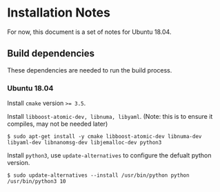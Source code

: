# Installation Notes

For now, this document is a set of notes for Ubuntu 18.04.  

## Build dependencies
These dependencies are needed to run the build process.

### Ubuntu 18.04 
Install `cmake` version `>= 3.5`. 

Install `libboost-atomic-dev, libnuma, libyaml`. (Note: this is to ensure it compiles, may not be needed later)

```shell script
$ sudo apt-get install -y cmake libboost-atomic-dev libnuma-dev libyaml-dev libnanomsg-dev libjemalloc-dev python3
```

Install `python3`, use `update-alternatives` to configure the defualt python version. 

```shell script
$ sudo update-alternatives --install /usr/bin/python python /usr/bin/python3 10
```  